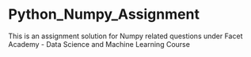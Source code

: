 # Python_Numpy_Assignment
This is an assignment solution for Numpy related questions under Facet Academy - Data Science and Machine Learning Course
